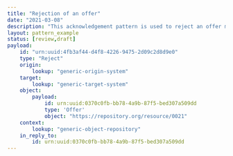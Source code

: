 ```yaml
---
title: "Rejection of an offer"
date: "2021-03-08"
description: "This acknowledgement pattern is used to reject an offer made in a previous notification."
layout: pattern_example
status: [review,draft]
payload:
    id: "urn:uuid:4fb3af44-d4f8-4226-9475-2d09c2d8d9e0"
    type: "Reject"
    origin:
        lookup: "generic-origin-system"
    target:
        lookup: "generic-target-system"
    object:
        payload:
            id: urn:uuid:0370c0fb-bb78-4a9b-87f5-bed307a509dd
            type: 'Offer'
            object: "https://repository.org/resource/0021"
    context:
        lookup: "generic-object-repository"
    in_reply_to:
        id: urn:uuid:0370c0fb-bb78-4a9b-87f5-bed307a509dd
---
```


